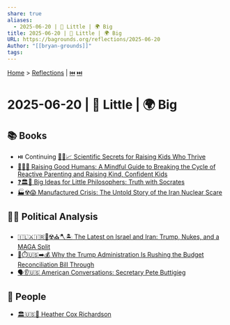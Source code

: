 ```yaml
---
share: true
aliases:
  - 2025-06-20 | 👶 Little | 🌍 Big
title: 2025-06-20 | 👶 Little | 🌍 Big
URL: https://bagrounds.org/reflections/2025-06-20
Author: "[[bryan-grounds]]"
tags: 
---
```

[Home](../index.md) > [Reflections](./index.md) | [⏮️](./2025-06-19.md) [⏭️](./2025-06-21.md)  
# 2025-06-20 | 👶 Little | 🌍 Big  
## 📚 Books  
- ⏯️ Continuing [🧪👶📈 Scientific Secrets for Raising Kids Who Thrive](../books/scientific-secrets-for-raising-kids-who-thrive.md)  
- [🌱👼🏼 Raising Good Humans: A Mindful Guide to Breaking the Cycle of Reactive Parenting and Raising Kind, Confident Kids](../books/raising-good-humans-a-mindful-guide-to-breaking-the-cycle-of-reactive-parenting-and-raising-kind-confident-kids.md)  
- [❓🏛️👶 Big Ideas for Little Philosophers: Truth with Socrates](../books/big-ideas-for-little-philosophers-truth-with-socrates.md)  
- [🏭☢️😱 Manufactured Crisis: The Untold Story of the Iran Nuclear Scare](../books/manufactured-crisis-the-untold-story-of-the-iran-nuclear-scare.md)  
  
## 📰🤔 Political Analysis  
- [🇮🇱⚔️🇮🇷👹☢️⛪🪓🏝️ The Latest on Israel and Iran: Trump, Nukes, and a MAGA Split](../videos/the-latest-on-israel-and-iran-trump-nukes-and-a-maga-split.md)  
- [👹⏱️🇺🇸➡️💰 Why the Trump Administration Is Rushing the Budget Reconciliation Bill Through](../videos/why-the-trump-administration-is-rushing-the-budget-reconciliation-bill-through.md)  
- [🗣️👂🇺🇸 American Conversations: Secretary Pete Buttigieg](../videos/american-conversations-secretary-pete-buttigieg.md)  
  
## 👥 People  
- [🏛️🇺🇸📖 Heather Cox Richardson](../people/heather-cox-richardson.md)